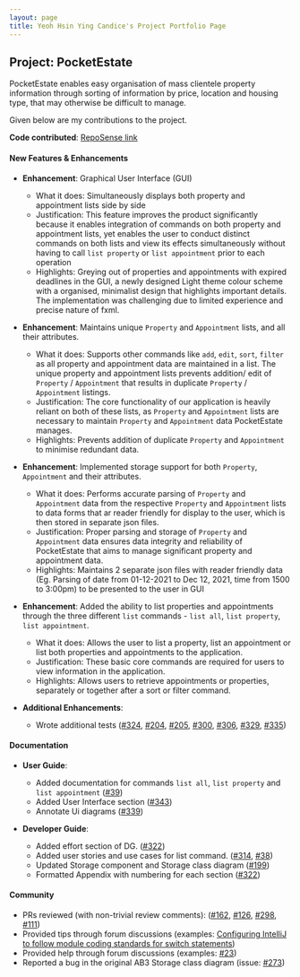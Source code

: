```yaml
---
layout: page
title: Yeoh Hsin Ying Candice's Project Portfolio Page
---
```


## Project: PocketEstate

PocketEstate enables easy organisation of mass clientele property information through sorting of information by price,
location and housing type, that may otherwise be difficult to manage.

Given below are my contributions to the project.

**Code contributed**: [RepoSense link](https://nus-cs2103-ay2021s2.github.io/tp-dashboard/?search=&sort=groupTitle&sortWithin=title&timeframe=commit&mergegroup=&groupSelect=groupByRepos&breakdown=true&checkedFileTypes=docs~functional-code~test-code~other&since=&tabOpen=true&tabType=authorship&zFR=false&tabAuthor=candyhy&tabRepo=AY2021S2-CS2103T-T13-4%2Ftp%5Bmaster%5D&authorshipIsMergeGroup=false&authorshipFileTypes=docs~functional-code~test-code&authorshipIsBinaryFileTypeChecked=false)

#### New Features & Enhancements

* **Enhancement**: Graphical User Interface (GUI)
    * What it does: Simultaneously displays both property and appointment lists side by side
    * Justification: This feature improves the product significantly because it enables integration of commands on both property and appointment lists, yet enables the user to conduct distinct commands on both lists and view its effects simultaneously without having to call `list property` or `list appointment` prior to each operation
    * Highlights: Greying out of properties and appointments with expired deadlines in the GUI, a newly designed Light theme colour scheme with a organised, minimalist design that highlights important details.
    The implementation was challenging due to limited experience and precise nature of fxml.


* **Enhancement**: Maintains unique `Property` and `Appointment` lists, and all their attributes.
    * What it does: Supports other commands like `add`, `edit`, `sort`, `filter` as all property and appointment data are maintained in a list. The unique property and appointment lists prevents addition/ edit of `Property` / `Appointment` that results in duplicate  `Property` / `Appointment` listings.
    * Justification: The core functionality of our application is heavily reliant on both of these lists, as `Property` and `Appointment` lists are necessary to maintain `Property` and `Appointment` data PocketEstate manages.
    * Highlights: Prevents addition of duplicate `Property` and `Appointment` to minimise redundant data.
  

* **Enhancement**: Implemented storage support for both `Property`, `Appointment` and their attributes.
    * What it does: Performs accurate parsing of `Property` and `Appointment` data from the respective `Property` and `Appointment` lists to data forms that ar reader friendly for display to the user, which is then stored in separate json files.
    * Justification: Proper parsing and storage of `Property` and `Appointment` data ensures data integrity and reliability of PocketEstate that aims to manage significant property and appointment data. 
    * Highlights: Maintains 2 separate json files with reader friendly data (Eg. Parsing of date from 01-12-2021 to Dec 12, 2021, time from 1500 to 3:00pm) to be presented to the user in GUI 

<div style="page-break-after: always;"></div>

* **Enhancement**: Added the ability to list properties and appointments through the three different `list` commands - `list all`, `list property`, `list appointment`.
    * What it does: Allows the user to list a property, list an appointment or list both properties and appointments to the application.
    * Justification: These basic core commands are required for users to view information in the application.
    * Highlights: Allows users to retrieve appointments or properties, separately or together after a sort or filter command.


* **Additional Enhancements**:
    * Wrote additional tests ([\#324](https://github.com/AY2021S2-CS2103T-T13-4/tp/pull/324), [\#204](https://github.com/AY2021S2-CS2103T-T13-4/tp/pull/204), [\#205](https://github.com/AY2021S2-CS2103T-T13-4/tp/pull/205), [\#300](https://github.com/AY2021S2-CS2103T-T13-4/tp/pull/300), [\#306](https://github.com/AY2021S2-CS2103T-T13-4/tp/pull/306), [\#329](https://github.com/AY2021S2-CS2103T-T13-4/tp/pull/329), [\#335](https://github.com/AY2021S2-CS2103T-T13-4/tp/pull/335))
  

#### Documentation

* **User Guide**:
    * Added documentation for commands `list all`, `list property` and `list appointment` ([\#39](https://github.com/AY2021S2-CS2103T-T13-4/tp/pull/39))
    * Added User Interface section ([\#343](https://github.com/AY2021S2-CS2103T-T13-4/tp/pull/343))
    * Annotate Ui diagrams ([\#339](https://github.com/AY2021S2-CS2103T-T13-4/tp/pull/339))
  
* **Developer Guide**:
    * Added effort section of DG. ([\#322](https://github.com/AY2021S2-CS2103T-T13-4/tp/pull/322))
    * Added user stories and use cases for list command. ([\#314](https://github.com/AY2021S2-CS2103T-T13-4/tp/pull/314), [\#38](https://github.com/AY2021S2-CS2103T-T13-4/tp/pull/38))
    * Updated Storage component and Storage class diagram ([\#199](https://github.com/AY2021S2-CS2103T-T13-4/tp/pull/199))
    * Formatted Appendix with numbering for each section ([\#322](https://github.com/AY2021S2-CS2103T-T13-4/tp/pull/322))

#### Community

* PRs reviewed (with non-trivial review comments): ([\#162](https://github.com/AY2021S2-CS2103T-T13-4/tp/pull/162), [\#126](https://github.com/AY2021S2-CS2103T-T13-4/tp/pull/126), [\#298](https://github.com/AY2021S2-CS2103T-T13-4/tp/pull/298), [\#111](https://github.com/AY2021S2-CS2103T-T13-4/tp/pull/111))
* Provided tips through forum discussions (examples: [Configuring IntelliJ to follow module coding standards for switch statements](https://github.com/nus-cs2103-AY2021S2/forum/issues/42))
* Provided help through forum discussions (examples: [\#23](https://github.com/nus-cs2103-AY2021S2/forum/issues/23))
* Reported a bug in the original AB3 Storage class diagram (issue: [\#273](https://github.com/nus-cs2103-AY2021S2/forum/issues/273))
